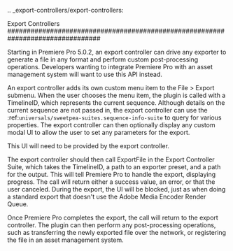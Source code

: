 .. _export-controllers/export-controllers:

Export Controllers
################################################################################

Starting in Premiere Pro 5.0.2, an export controller can drive any exporter to generate a file in any format and perform custom post-processing operations. Developers wanting to integrate Premiere Pro with an asset management system will want to use this API instead.

An export controller adds its own custom menu item to the File > Export submenu. When the user chooses the menu item, the plugin is called with a TimelineID, which represents the current sequence. Although details on the current sequence are not passed in, the export controller can use the :ref:`universals/sweetpea-suites.sequence-info-suite` to query for various properties. The export controller can then optionally display any custom modal UI to allow the user to set any parameters for the export.

This UI will need to be provided by the export controller.

The export controller should then call ExportFile in the Export Controller Suite, which takes the TimelineID, a path to an exporter preset, and a path for the output. This will tell Premiere Pro to handle the export, displaying progress. The call will return either a success value, an error, or that the user canceled. During the export, the UI will be blocked, just as when doing a standard export that doesn't use the Adobe Media Encoder Render Queue.

Once Premiere Pro completes the export, the call will return to the export controller. The plugin can then perform any post-processing operations, such as transferring the newly exported file over the network, or registering the file in an asset management system.
